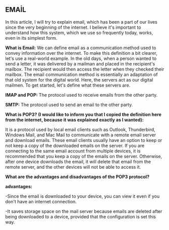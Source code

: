 ## EMAİL ##
In this article, I will try to explain email, which has been a part of our lives since the very beginning of the internet. I believe it's important to understand how this system, which we use so frequently today, works, even in its simplest form.

**What is Email:**
We can define email as a communication method used to convey information over the internet. To make this definition a bit clearer, let's use a real-world example. In the old days, when a person wanted to send a letter, it was delivered by a mailman and placed in the recipient's mailbox. The recipient would then access the letter when they checked their mailbox. The email communication method is essentially an adaptation of that old system for the digital world. Here, the servers act as our digital mailmen. To get started, let's define what these servers are.

**IMAP and POP:** The protocol used to receive emails from the other party.

**SMTP:** The protocol used to send an email to the other party.

**What is POP3? (I would like to inform you that I copied the definition here from the internet, because it was explained exactly as I wanted):**

It is a protocol used by local email clients such as Outlook, Thunderbird, Windows Mail, and Mac Mail to communicate with a remote email server and download emails. These email clients usually have an option to keep or not keep a copy of the downloaded emails on the server. If you are connecting to the same email account from multiple devices, it is recommended that you keep a copy of the emails on the server. Otherwise, after one device downloads the email, it will delete that email from the remote server, and the other devices will not be able to access it.

**What are the advantages and disadvantages of the POP3 protocol?**

**advantages:**

-Since the email is downloaded to your device, you can view it even if you don't have an internet connection.

-It saves storage space on the mail server because emails are deleted after being downloaded to a device, provided that the configuration is set this way.

